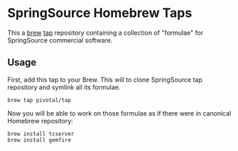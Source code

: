 # SpringSource Homebrew Taps

This a [brew](https://github.com/mxcl/homebrew) [tap](https://github.com/mxcl/homebrew/wiki/brew-tap) repository containing a collection of "formulae" for SpringSource commercial software. 

## Usage

First, add this tap to your Brew. This will to clone SpringSource tap repository and symlink all its formulae.

    brew tap pivotal/tap

Now you will be able to work on those formulae as if there were in canonical Homebrew repository:

    brew install tcserver
    brew install gemfire
